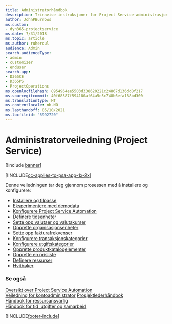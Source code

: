 ```yaml
---
title: Administratorhåndbok
description: Trinnvise instruksjoner for Project Service-administrasjon
author: JohnPBurrows
ms.custom:
- dyn365-projectservice
ms.date: 7/31/2018
ms.topic: article
ms.author: ruhercul
audience: Admin
search.audienceType:
- admin
- customizer
- enduser
search.app:
- D365CE
- D365PS
- ProjectOperations
ms.openlocfilehash: 8954964ee5503d338620221c24867d136dd8f217
ms.sourcegitcommit: 40f68387f594180af64a5e5c748b6efa188bd300
ms.translationtype: HT
ms.contentlocale: nb-NO
ms.lasthandoff: 05/10/2021
ms.locfileid: "5992720"
---
```

# <a name="administrator-guide-project-service"></a>Administratorveiledning (Project Service)

[!include [banner](../includes/psa-now-project-operations.md)]

[!INCLUDE[cc-applies-to-psa-app-1x-2x](../includes/cc-applies-to-psa-app-1x-2x.md)]

Denne veiledningen tar deg gjennom prosessen med å installere og konfigurere:  
  
- [Installere og tilpasse](install-customize.md)
- [Eksperimentere med demodata](use-demo-data.md)
- [Konfigurere Project Service Automation](configure.md)
- [Definere tidsenheter](set-up-time-units.md)
- [Sette opp valutaer og valutakurser](set-up-currencies-exchange-rates.md)
- [Opprette organisasjonsenheter](create-organizational-units.md)
- [Sette opp fakturafrekvenser](set-up-invoice-frequencies.md)
- [Konfigurere transaksjonskategorier](configure-transaction-categories.md)
- [Konfigurere utgiftskategorier](configure-expense-categories.md)
- [Opprette produktkatalogelementer](create-product-catalog-items.md)
- [Opprette en prisliste](create-price-list.md)
- [Definere ressurser](set-up-resources.md)
- [Hvitbøker](white-papers.md)
  
### <a name="see-also"></a>Se også  
 [Oversikt over Project Service Automation](../psa/overview.md)    
 [Veiledning for kontoadministrator](../psa/account-manager-guide.md) [Prosjektlederhåndbok](../psa/project-manager-guide.md)   
 [Håndbok for ressursansvarlig](../psa/resource-manager-guide.md)   
 [Håndbok for tid, utgifter og samarbeid](../psa/time-expense-collaboration-guide.md)


[!INCLUDE[footer-include](../includes/footer-banner.md)]